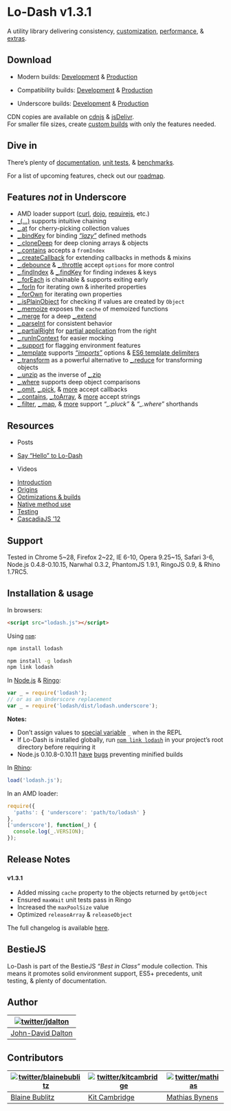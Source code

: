 # Lo-Dash v1.3.1

A utility library delivering consistency, [customization](http://lodash.com/custom-builds), [performance](http://lodash.com/benchmarks), & [extras](http://lodash.com/#features).

## Download

* Modern builds:
[Development](https://raw.github.com/bestiejs/lodash/v1.3.1/dist/lodash.js) &
[Production](https://raw.github.com/bestiejs/lodash/v1.3.1/dist/lodash.min.js)

* Compatibility builds:
[Development](https://raw.github.com/bestiejs/lodash/v1.3.1/dist/lodash.compat.js) &
[Production](https://raw.github.com/bestiejs/lodash/v1.3.1/dist/lodash.compat.min.js)

* Underscore builds:
[Development](https://raw.github.com/bestiejs/lodash/v1.3.1/dist/lodash.underscore.js) &
[Production](https://raw.github.com/bestiejs/lodash/v1.3.1/dist/lodash.underscore.min.js)

CDN copies are available on [cdnjs](http://cdnjs.com/) & [jsDelivr](http://www.jsdelivr.com/#!lodash).<br>
For smaller file sizes, create [custom builds](http://lodash.com/custom-builds) with only the features needed.

## Dive in

There’s plenty of [documentation](http://lodash.com/docs), [unit tests](http://lodash.com/tests), & [benchmarks](http://lodash.com/benchmarks).

For a list of upcoming features, check out our [roadmap](https://github.com/bestiejs/lodash/wiki/Roadmap).

## Features *not* in Underscore

 * AMD loader support ([curl](https://github.com/cujojs/curl), [dojo](http://dojotoolkit.org/), [requirejs](http://requirejs.org/), etc.)
 * [_(…)](http://lodash.com/docs#_) supports intuitive chaining
 * [_.at](http://lodash.com/docs#at) for cherry-picking collection values
 * [_.bindKey](http://lodash.com/docs#bindKey) for binding [*“lazy”*](http://michaux.ca/articles/lazy-function-definition-pattern) defined methods
 * [_.cloneDeep](http://lodash.com/docs#cloneDeep) for deep cloning arrays & objects
 * [_.contains](http://lodash.com/docs#contains) accepts a `fromIndex`
 * [_.createCallback](http://lodash.com/docs#createCallback) for extending callbacks in methods & mixins
 * [_.debounce](http://lodash.com/docs#debounce) & [_.throttle](http://lodash.com/docs#throttle) accept `options` for more control
 * [_.findIndex](http://lodash.com/docs#findIndex) & [_.findKey](http://lodash.com/docs#findKey) for finding indexes & keys
 * [_.forEach](http://lodash.com/docs#forEach) is chainable & supports exiting early
 * [_.forIn](http://lodash.com/docs#forIn) for iterating own & inherited properties
 * [_.forOwn](http://lodash.com/docs#forOwn) for iterating own properties
 * [_.isPlainObject](http://lodash.com/docs#isPlainObject) for checking if values are created by `Object`
 * [_.memoize](http://lodash.com/docs#memoize) exposes the `cache` of memoized functions
 * [_.merge](http://lodash.com/docs#merge) for a deep [_.extend](http://lodash.com/docs#extend)
 * [_.parseInt](http://lodash.com/docs#parseInt) for consistent behavior
 * [_.partialRight](http://lodash.com/docs#partialRight) for [partial application](http://lodash.com/docs#partial) from the right
 * [_.runInContext](http://lodash.com/docs#runInContext) for easier mocking
 * [_.support](http://lodash.com/docs#support) for flagging environment features
 * [_.template](http://lodash.com/docs#template) supports [*“imports”*](http://lodash.com/docs#templateSettings_imports) options & [ES6 template delimiters](http://people.mozilla.org/~jorendorff/es6-draft.html#sec-7.8.6)
 * [_.transform](http://lodash.com/docs#transform) as a powerful alternative to [_.reduce](http://lodash.com/docs#reduce) for transforming objects
 * [_.unzip](http://lodash.com/docs#unzip) as the inverse of [_.zip](http://lodash.com/docs#zip)
 * [_.where](http://lodash.com/docs#where) supports deep object comparisons
 * [_.omit](http://lodash.com/docs#omit), [_.pick](http://lodash.com/docs#pick), &
   [more](http://lodash.com/docs "_.assign, _.clone, _.cloneDeep, _.first, _.initial, _.isEqual, _.last, _.merge, _.rest") accept callbacks
 * [_.contains](http://lodash.com/docs#contains), [_.toArray](http://lodash.com/docs#toArray), &
   [more](http://lodash.com/docs "_.at, _.countBy, _.every, _.filter, _.find, _.forEach, _.forEachRight, _.groupBy, _.invoke, _.map, _.max, _.min, _.pluck, _.reduce, _.reduceRight, _.reject, _.shuffle, _.size, _.some, _.sortBy, _.where") accept strings
 * [_.filter](http://lodash.com/docs#filter), [_.map](http://lodash.com/docs#map), &
   [more](http://lodash.com/docs "_.countBy, _.every, _.find, _.findKey, _.findLast, _.findLastIndex, _.findLastKey, _.first, _.groupBy, _.initial, _.last, _.max, _.min, _.reject, _.rest, _.some, _.sortBy, _.sortedIndex, _.uniq") support *“_.pluck”* & *“_.where”* shorthands

## Resources

 * Posts
  - [Say “Hello” to Lo-Dash](http://kitcambridge.be/blog/say-hello-to-lo-dash/)

 * Videos
  - [Introduction](https://vimeo.com/44154599)
  - [Origins](https://vimeo.com/44154600)
  - [Optimizations & builds](https://vimeo.com/44154601)
  - [Native method use](https://vimeo.com/48576012)
  - [Testing](https://vimeo.com/45865290)
  - [CascadiaJS ’12](http://www.youtube.com/watch?v=dpPy4f_SeEk)

## Support

Tested in Chrome 5~28, Firefox 2~22, IE 6-10, Opera 9.25~15, Safari 3-6, Node.js 0.4.8-0.10.15, Narwhal 0.3.2, PhantomJS 1.9.1, RingoJS 0.9, & Rhino 1.7RC5.

## Installation & usage

In browsers:

```html
<script src="lodash.js"></script>
```

Using [`npm`](http://npmjs.org/):

```bash
npm install lodash

npm install -g lodash
npm link lodash
```

In [Node.js](http://nodejs.org/) & [Ringo](http://ringojs.org/):

```js
var _ = require('lodash');
// or as an Underscore replacement
var _ = require('lodash/dist/lodash.underscore');
```

**Notes:**
 * Don’t assign values to [special variable](http://nodejs.org/api/repl.html#repl_repl_features) `_` when in the REPL
 * If Lo-Dash is installed globally, run [`npm link lodash`](http://blog.nodejs.org/2011/03/23/npm-1-0-global-vs-local-installation/) in your project’s root directory before requiring it
 * Node.js 0.10.8-0.10.11 [have](https://github.com/joyent/node/issues/5622) [bugs](https://github.com/joyent/node/issues/5688) preventing minified builds

In [Rhino](http://www.mozilla.org/rhino/):

```js
load('lodash.js');
```

In an AMD loader:

```js
require({
  'paths': { 'underscore': 'path/to/lodash' }
},
['underscore'], function(_) {
  console.log(_.VERSION);
});
```

## Release Notes

### <sup>v1.3.1</sup>

 * Added missing `cache` property to the objects returned by `getObject`
 * Ensured `maxWait` unit tests pass in Ringo
 * Increased the `maxPoolSize` value
 * Optimized `releaseArray` & `releaseObject`

The full changelog is available [here](https://github.com/bestiejs/lodash/wiki/Changelog).

## BestieJS

Lo-Dash is part of the BestieJS *“Best in Class”* module collection. This means it promotes solid environment support, ES5+ precedents, unit testing, & plenty of documentation.

## Author

| [![twitter/jdalton](http://secure.gravatar.com/avatar/299a3d891ff1920b69c364d061007043?s=70)](http://twitter.com/jdalton "Follow @jdalton on Twitter") |
|---|
| [John-David Dalton](http://allyoucanleet.com/) |

## Contributors

| [![twitter/blainebublitz](http://secure.gravatar.com/avatar/ac1c67fd906c9fecd823ce302283b4c1?s=70)](http://twitter.com/blainebublitz "Follow @BlaineBublitz on Twitter") | [![twitter/kitcambridge](http://secure.gravatar.com/avatar/6662a1d02f351b5ef2f8b4d815804661?s=70)](https://twitter.com/kitcambridge "Follow @kitcambridge on Twitter") | [![twitter/mathias](http://secure.gravatar.com/avatar/24e08a9ea84deb17ae121074d0f17125?s=70)](http://twitter.com/mathias "Follow @mathias on Twitter") |
|---|---|---|
| [Blaine Bublitz](http://iceddev.com/) | [Kit Cambridge](http://kitcambridge.github.io/) | [Mathias Bynens](http://mathiasbynens.be/) |
